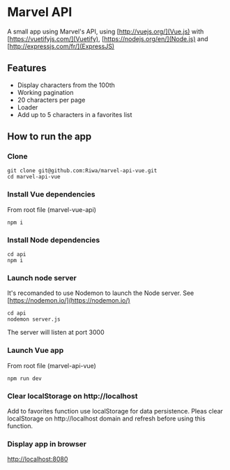 # Marvel API
A small app using Marvel's API, using [http://vuejs.org/](Vue.js) with [https://vuetifyjs.com/](Vuetify), [https://nodejs.org/en/](Node.js) and [http://expressjs.com/fr/](ExpressJS)

## Features
- Display characters from the 100th
- Working pagination
- 20 characters per page
- Loader
- Add up to 5 characters in a favorites list

## How to run the app

### Clone
    git clone git@github.com:Riwa/marvel-api-vue.git 
    cd marvel-api-vue

### Install Vue dependencies
From root file (marvel-vue-api)

    npm i

### Install Node dependencies
    cd api
    npm i

### Launch node server
It's recomanded to use Nodemon to launch the Node server.
See [https://nodemon.io/](https://nodemon.io/)

    cd api
    nodemon server.js
The server will listen at port 3000

### Launch Vue app
From root file (marvel-api-vue)

    npm run dev

### Clear localStorage on http://localhost
Add to favorites function use localStorage for data persistence. Pleas clear localStorage on http://localhost domain and refresh before using this function.


### Display app in browser
[http://localhost:8080](http://localhost:8080)